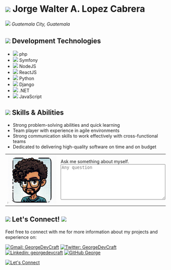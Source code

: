 
# <img src="https://backstage.io/animations/backstage-techdocs-icon-1.gif" width="45"> Jorge Walter A. Lopez Cabrera 



###### <img src="https://media.baamboozle.com/uploads/images/545949/1672831370_818706_gif-url.gif" width="10">  Guatemala City, Guatemala

## <img src="https://media4.giphy.com/media/v1.Y2lkPTc5MGI3NjExYzUzNDk4YTFlNjY3MDQ4OGY0ZDc5YmU2YmZiNzY1YzhmODExM2NjMiZlcD12MV9pbnRlcm5hbF9naWZzX2dpZklkJmN0PXM/WFZvB7VIXBgiz3oDXE/giphy.gif" width="30"> Development Technologies



* <img src="https://cdn.freebiesupply.com/logos/large/2x/php-1-logo-png-transparent.png" width="33"> php
* <img src="https://cdn.freebiesupply.com/logos/large/2x/symfony-logo-png-transparent.png" width="30"> Symfony
* <img src="https://hopetutors.com/wp-content/uploads/2017/03/nodejs-logo-1.png" width="30"> NodeJS
* <img src="https://ibthemespro.com/docs/beny/img/side-nav/cmm4.png" width="30"> ReactJS
* <img src="https://upload.wikimedia.org/wikipedia/commons/thumb/c/c3/Python-logo-notext.svg/1869px-Python-logo-notext.svg.png" width="30"> Python
* <img src="https://gitlab.com/uploads/-/system/project/avatar/31295677/pngwing.com__1_.png" width="30"> Django
* <img src="https://upload.wikimedia.org/wikipedia/commons/thumb/e/ee/.NET_Core_Logo.svg/768px-.NET_Core_Logo.svg.png" width="30"> .NET
* <img src="https://logospng.org/download/javascript/logo-javascript-1024.png" width="30"> JavaScript

## <img src="https://media2.giphy.com/media/SvLQ270MWY0GpztVjo/giphy.gif?cid=ecf05e4785oe75h0h333twexfvnaysdyufljj4kdqwv8932v&ep=v1_stickers_search&rid=giphy.gif&ct=g" width="30"> Skills & Abilities
* Strong problem-solving abilities and quick learning
* Team player with experience in agile environments
* Strong communication skills to work effectively with cross-functional teams
* Dedicated to delivering high-quality software on time and on budget

<table>
  <tr>
    <td><img src="assets/chat_avatar.jpg" alt="Chat Avatar" style="width:200px;"></td>
    <td>
        <label for="details">Ask me something about myself.</label>
        <textarea id="details" name="details" rows="7" style="width: 100%;" placeholder="Any question"></textarea>
    </td>
  </tr>
</table>

<!-- End custom HTML -->


<!-- End custom HTML -->


## <img src="https://media1.giphy.com/media/v1.Y2lkPTc5MGI3NjExY2RiNTRkNDAxOWVlZDM2NDUzY2RiZmFhNmI4YTRiMzJkN2FmYmE4NyZlcD12MV9pbnRlcm5hbF9naWZzX2dpZklkJmN0PXM/eTdsHhnEGcKHqOLQaz/giphy.gif" width="30"> Let's Connect! <img src="https://media1.giphy.com/media/v1.Y2lkPTc5MGI3NjExY2RiNTRkNDAxOWVlZDM2NDUzY2RiZmFhNmI4YTRiMzJkN2FmYmE4NyZlcD12MV9pbnRlcm5hbF9naWZzX2dpZklkJmN0PXM/eTdsHhnEGcKHqOLQaz/giphy.gif" width="30"> 
Feel free to connect with me for more information about my projects and experience on: 





[![Gmail: GeorgeDevCraft](https://img.shields.io/badge/-jorgelop1994%40gmail.com-red)](mailto:jorgelop1994@gmail.com?subject=Hey!%20Let's%20Connect%20😎)
[![Twitter: GeorgeDevCraft](https://img.shields.io/twitter/follow/GeorgeDevCraft?style=social)](https://twitter.com/GeorgeDevCraft)
[![Linkedin: georgedevcraft](https://img.shields.io/badge/-georgedevcraft-blue?style=flat-square&logo=Linkedin&logoColor=white&link=https://www.linkedin.com/in/georgedevcraft/)](https://www.linkedin.com/in/georgedevcraft/)
[![GitHub George](https://img.shields.io/github/followers/jorgelop1994?label=follow&style=social)](https://github.com/jorgelop1994)

[![Let's Connect](https://media.giphy.com/media/13HgwGsXF0aiGY/giphy.gif)](mailto:jorgelop1994@gmail.com?subject=Hey!%20Let's%20Connect%20😎)
